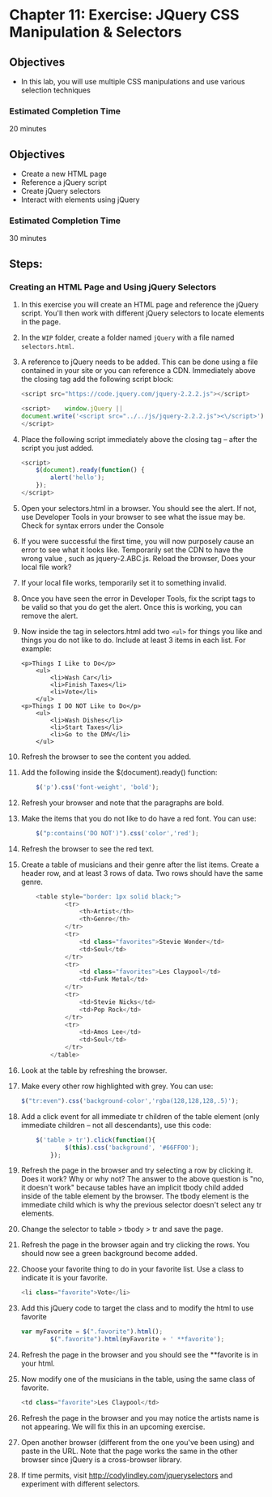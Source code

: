 # Chapter 11: Exercise: JQuery CSS Manipulation & Selectors
## Objectives
* In this lab, you will use multiple CSS manipulations
and use various selection techniques


### Estimated Completion Time 
20 minutes
## Objectives
* Create a new HTML page
* Reference a jQuery script
* Create jQuery selectors
* Interact with elements using jQuery


### Estimated Completion Time 
30 minutes

## Steps:
### Creating an HTML Page and Using jQuery Selectors
1. In this exercise you will create an HTML page and reference the jQuery script. You'll then work with different jQuery selectors to locate elements in the page.

1. In the `WIP` folder, create a folder named
`jQuery` with a file named `selectors.html`. 

1. A reference to jQuery needs to be added.  This can be done using a file contained in your site or you can reference a CDN. Immediately above the closing </head> tag add the following script block:
	``` javascript
	<script src="https://code.jquery.com/jquery-2.2.2.js"></script>

	<script>    window.jQuery || 
	document.write('<script src="../../js/jquery-2.2.2.js"><\/script>');
	</script>
	```
1. Place the following script immediately above the closing </head> tag – after the script you just added. 
	``` javascript
	<script>
		$(document).ready(function() {
			alert('hello');
		});
	</script>
	```
1. Open your selectors.html in a browser. You should see the alert. If not, use Developer Tools in your browser to see what the issue may be.  Check for syntax errors under the Console

1. If you were successful the first time, you will now purposely cause an error to see
what it looks like. Temporarily set the CDN to have the wrong value , such as jquery-2.ABC.js.  Reload the browser, Does your local file work?

1. If your local file works, temporarily set it to something invalid.  

1. Once you have seen the error in Developer Tools, fix the script tags to be valid so that you do get the alert.  Once this is working, you can remove the alert.

1. Now inside the <body> tag in selectors.html add two `<ul>` for things you like and things you do not like to do. Include at least 3 items in each list. For example:
	``` 
	<p>Things I Like to Do</p>
		<ul>
			<li>Wash Car</li>
			<li>Finish Taxes</li>
			<li>Vote</li>
		</ul>
	<p>Things I DO NOT Like to Do</p>
		<ul>
			<li>Wash Dishes</li>
			<li>Start Taxes</li>
			<li>Go to the DMV</li>
		</ul>
	```
1. Refresh the browser to see the content you added. 
1. Add the following  inside the  $(document).ready() function:
	``` javascript
		$('p').css('font-weight', 'bold');
	```
1. Refresh your browser  and note that the paragraphs are bold.

1. Make the items that you do not like to do have a red font.  You can use:
	``` javascript
		$("p:contains('DO NOT')").css('color','red');
	```
1. Refresh the browser to see the red text.

1. Create a table of musicians and their genre after the list items. Create a header row, and at least 3 rows of data. Two rows should have the same genre.
	``` javascript
		<table style="border: 1px solid black;">
				<tr>
					<th>Artist</th>
					<th>Genre</th>
				</tr>
				<tr>
					<td class="favorites">Stevie Wonder</td>
					<td>Soul</td>
				</tr>
				<tr>
					<td class="favorites">Les Claypool</td>
					<td>Funk Metal</td>
				</tr>
				<tr>
					<td>Stevie Nicks</td>
					<td>Pop Rock</td>
				</tr>
				<tr>
					<td>Amos Lee</td>
					<td>Soul</td>
				</tr>
			</table>
	```
1. Look at the table by refreshing the browser.

1. Make every other row highlighted with grey. You can use:
	``` javascript
	$("tr:even").css('background-color','rgba(128,128,128,.5)');
	```
1. Add a click event for all immediate tr children of the table element (only immediate children – not all descendants), use this code:
	``` javascript
		$('table > tr').click(function(){
				$(this).css('background', '#66FF00');
			});
	```
1. Refresh the page in the browser and try selecting a row by clicking it. Does it work? Why or why not?
The answer to the above question is "no, it doesn't work" because tables have an implicit tbody child added inside of the table element by the browser. The tbody element is the immediate child which is why the previous selector doesn't select any tr elements.

1. Change the selector to table > tbody > tr and save the page.

1. Refresh the page in the browser again and try clicking the rows. You should now see a green background become added.

1. Choose your favorite thing to do in your favorite list. Use a class to indicate it is your favorite. 
	``` javascript
	<li class="favorite">Vote</li>
	``` 

1. Add this jQuery code to target the class and to modify the html to use favorite 
	``` javascript
	var myFavorite = $(".favorite").html();
			$(".favorite").html(myFavorite + ' **favorite');
	```
1. Refresh the page in the browser and you should see the **favorite is in your html.

1. Now modify one of the musicians in the table, using the same class of favorite.
	``` javascript
	<td class="favorite">Les Claypool</td>
	```
1. Refresh the page in the browser and you may notice the artists name is not appearing. We will fix this in an upcoming exercise.

1. Open another browser (different from the one you've been using) and paste in the URL. Note that the page works the same in the other browser since jQuery is a cross-browser library.

1. If time permits, visit http://codylindley.com/jqueryselectors  and experiment with different selectors.


